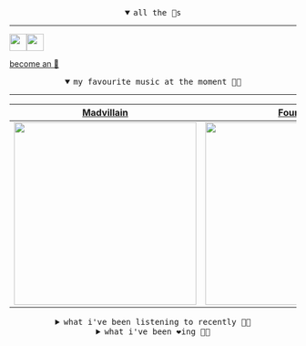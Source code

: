 <details open>

<summary align="center"><samp>all the 🥚s</samp></summary>
<hr />

<a href="https://github.com/pvinis"><img src="https://avatars.githubusercontent.com/u/100233?s=90&v=4" width="30" height="30" /><a href="https://github.com/maxPugh"><img src="https://avatars.githubusercontent.com/u/46350013?s=90&u=52a601eaa2d272b35477d096fe782ebf0a8a1f68&v=4" width="30" height="30" />

<samp><a href="https://github.com/bitttttten/bitttttten/stargazers">become an 🥚</a></samp>

</details>

<details open>

<summary align="center"><samp>my favourite music at the moment 🎵🎶</samp></summary>
<hr />

<!-- toc -->

| [Madvillain](https://open.spotify.com/artist/2aoFQUeHD1U7pL098lRsDU)                                                                                             | [Four Tet](https://open.spotify.com/artist/7Eu1txygG6nJttLHbZdQOh)                                                                                               | [MF DOOM](https://open.spotify.com/artist/2pAWfrd7WFF3XhVt9GooDL)                                                                                                | [Boards of Canada](https://open.spotify.com/artist/2VAvhf61GgLYmC6C8anyX1)                                                                                       |
| ---------------------------------------------------------------------------------------------------------------------------------------------------------------- | ---------------------------------------------------------------------------------------------------------------------------------------------------------------- | ---------------------------------------------------------------------------------------------------------------------------------------------------------------- | ---------------------------------------------------------------------------------------------------------------------------------------------------------------- |
| [<img src="https://i.scdn.co/image/9d7ed68679a970b86faaea230d16334baba5ed4b" width="320" height="auto">](https://open.spotify.com/artist/2aoFQUeHD1U7pL098lRsDU) | [<img src="https://i.scdn.co/image/ab6761610000e5eb84e29d09b4917bec2700a0d7" width="320" height="auto">](https://open.spotify.com/artist/7Eu1txygG6nJttLHbZdQOh) | [<img src="https://i.scdn.co/image/ab6761610000e5eb3e9a6caa41a80b9238a49784" width="320" height="auto">](https://open.spotify.com/artist/2pAWfrd7WFF3XhVt9GooDL) | [<img src="https://i.scdn.co/image/c0b33a8d211600d70dcda3077d6a582da34321b0" width="320" height="auto">](https://open.spotify.com/artist/2VAvhf61GgLYmC6C8anyX1) |

<!-- tocstop -->

</details>

<details>

<summary align="center"><samp>what i've been listening to recently 🎵🎶</samp></summary>
<hr />

<!-- toc -->

| [The Things I Tell You<br />Biosphere](https://open.spotify.com/track/36BGk42n6upPWiMCWpBQKL)                                                                   | [Big Sky<br />Orville Peck](https://open.spotify.com/track/6CoVyYMT1M7S9DBRYp8HJL)                                                                              | [Drone Logic<br />Daniel Avery](https://open.spotify.com/track/7JRN5xOUIrnI4crUMOt6X4)                                                                          | [#3<br />Aphex Twin](https://open.spotify.com/track/2Bc4llhjJBW77I552RgA3L)                                                                                     |
| --------------------------------------------------------------------------------------------------------------------------------------------------------------- | --------------------------------------------------------------------------------------------------------------------------------------------------------------- | --------------------------------------------------------------------------------------------------------------------------------------------------------------- | --------------------------------------------------------------------------------------------------------------------------------------------------------------- |
| [<img src="https://i.scdn.co/image/7e7e02c4025dcab8f8e7567116b6bc3f74664393" width="320" height="auto">](https://open.spotify.com/track/36BGk42n6upPWiMCWpBQKL) | [<img src="https://i.scdn.co/image/ab6761610000e5ebf843917c6c265d2aab13e5cf" width="320" height="auto">](https://open.spotify.com/track/6CoVyYMT1M7S9DBRYp8HJL) | [<img src="https://i.scdn.co/image/ab6761610000e5eb675bd260af806739ef85a592" width="320" height="auto">](https://open.spotify.com/track/7JRN5xOUIrnI4crUMOt6X4) | [<img src="https://i.scdn.co/image/ab6761610000e5eb0ed68984dc1e96340205039e" width="320" height="auto">](https://open.spotify.com/track/2Bc4llhjJBW77I552RgA3L) |

<!-- tocstop -->

</details>

<details>

<summary align="center"><samp>what i've been ❤️ing 🎵🎶</samp></summary>
<hr />

<!-- toc -->

| [YEAH RIGHT<br />Joji](https://open.spotify.com/album/34GQP3dILpyCN018y2k61L)                                                                                   | [Torches Together<br />mewithoutYou](https://open.spotify.com/album/5mlCtfr6NLphHzAaXIuXz4)                                                                     | [January 1979<br />mewithoutYou](https://open.spotify.com/album/5mlCtfr6NLphHzAaXIuXz4)                                                                         | [Paper-Hanger<br />mewithoutYou](https://open.spotify.com/album/5mlCtfr6NLphHzAaXIuXz4)                                                                         |
| --------------------------------------------------------------------------------------------------------------------------------------------------------------- | --------------------------------------------------------------------------------------------------------------------------------------------------------------- | --------------------------------------------------------------------------------------------------------------------------------------------------------------- | --------------------------------------------------------------------------------------------------------------------------------------------------------------- |
| [<img src="https://i.scdn.co/image/ab67616d0000b27360ba1d6104d0475c7555a6b2" width="320" height="auto">](https://open.spotify.com/album/34GQP3dILpyCN018y2k61L) | [<img src="https://i.scdn.co/image/ab67616d0000b2730c7a52516acf1393f6f75b2f" width="320" height="auto">](https://open.spotify.com/album/5mlCtfr6NLphHzAaXIuXz4) | [<img src="https://i.scdn.co/image/ab67616d0000b2730c7a52516acf1393f6f75b2f" width="320" height="auto">](https://open.spotify.com/album/5mlCtfr6NLphHzAaXIuXz4) | [<img src="https://i.scdn.co/image/ab67616d0000b2730c7a52516acf1393f6f75b2f" width="320" height="auto">](https://open.spotify.com/album/5mlCtfr6NLphHzAaXIuXz4) |

<!-- tocstop -->

</details>
